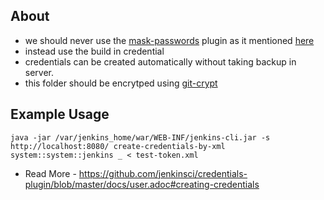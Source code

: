 ## About
- we should never use the [mask-passwords](https://plugins.jenkins.io/mask-passwords/) plugin as it mentioned [here](https://jenkins.io/security/advisory/2019-08-07/#SECURITY-157)
- instead use the build in credential
- credentials can be created automatically without taking backup in server.
- this folder should be encrytped using [git-crypt](https://github.com/AGWA/git-crypt)

## Example Usage
```
java -jar /var/jenkins_home/war/WEB-INF/jenkins-cli.jar -s http://localhost:8080/ create-credentials-by-xml system::system::jenkins _ < test-token.xml
```
- Read More - https://github.com/jenkinsci/credentials-plugin/blob/master/docs/user.adoc#creating-credentials